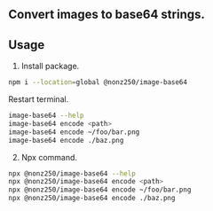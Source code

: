 ## Convert images to base64 strings.

## Usage

1. Install package.

```bash
npm i --location=global @nonz250/image-base64
```

Restart terminal.

```bash
image-base64 --help
image-base64 encode <path>
image-base64 encode ~/foo/bar.png
image-base64 encode ./baz.png 
```

2. Npx command.

```bash
npx @nonz250/image-base64 --help
npx @nonz250/image-base64 encode <path>
npx @nonz250/image-base64 encode ~/foo/bar.png
npx @nonz250/image-base64 encode ./baz.png
```
